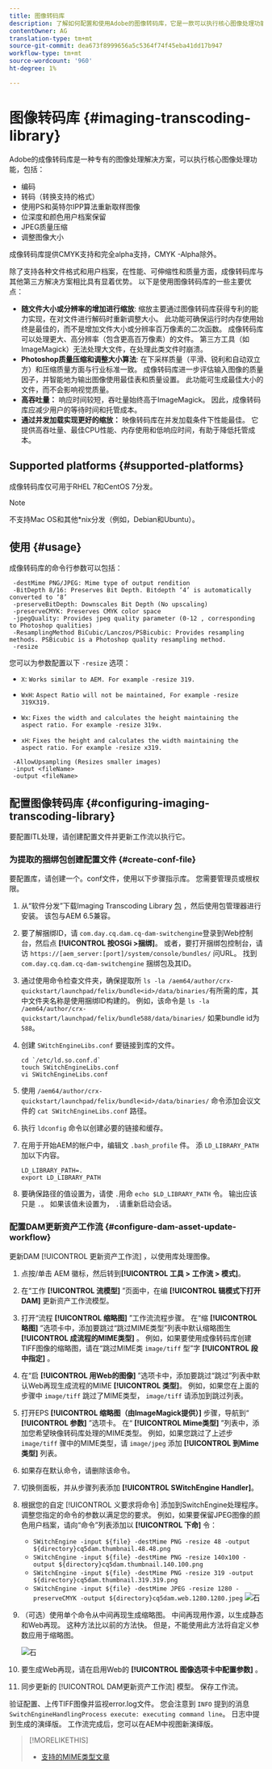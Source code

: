 ```yaml
---
title: 图像转码库
description: 了解如何配置和使用Adobe的图像转码库，它是一款可以执行核心图像处理功能的图像处理解决方案，包括编码、转码、图像重新取样和图像大小调整。
contentOwner: AG
translation-type: tm+mt
source-git-commit: dea673f8999656a5c5364f74f45eba41dd17b947
workflow-type: tm+mt
source-wordcount: '960'
ht-degree: 1%

---
```



# 图像转码库 {#imaging-transcoding-library}

Adobe的成像转码库是一种专有的图像处理解决方案，可以执行核心图像处理功能，包括：

* 编码
* 转码（转换支持的格式）
* 使用PS和英特尔IPP算法重新取样图像
* 位深度和颜色用户档案保留
* JPEG质量压缩
* 调整图像大小

成像转码库提供CMYK支持和完全alpha支持，CMYK -Alpha除外。

除了支持各种文件格式和用户档案，在性能、可伸缩性和质量方面，成像转码库与其他第三方解决方案相比具有显着优势。 以下是使用图像转码库的一些主要优点：

* **随文件大小或分辨率的增加进行缩放**: 缩放主要通过图像转码库获得专利的能力实现，在对文件进行解码时重新调整大小。 此功能可确保运行时内存使用始终是最佳的，而不是增加文件大小或分辨率百万像素的二次函数。 成像转码库可以处理更大、高分辨率（包含更高百万像素）的文件。 第三方工具（如ImageMagick）无法处理大文件，在处理此类文件时崩溃。
* **Photoshop质量压缩和调整大小算法**: 在下采样质量（平滑、锐利和自动双立方）和压缩质量方面与行业标准一致。 成像转码库进一步评估输入图像的质量因子，并智能地为输出图像使用最佳表和质量设置。 此功能可生成最佳大小的文件，而不会影响视觉质量。
* **高吞吐量：** 响应时间较短，吞吐量始终高于ImageMagick。 因此，成像转码库应减少用户的等待时间和托管成本。
* **通过并发加载实现更好的缩放：** 映像转码库在并发加载条件下性能最佳。 它提供高吞吐量、最佳CPU性能、内存使用和低响应时间，有助于降低托管成本。

## Supported platforms {#supported-platforms}

成像转码库仅可用于RHEL 7和CentOS 7分发。

>[!NOTE]
>
>不支持Mac OS和其他*nix分发（例如，Debian和Ubuntu）。

## 使用 {#usage}

成像转码库的命令行参数可以包括：

```shell
 -destMime PNG/JPEG: Mime type of output rendition
 -BitDepth 8/16: Preserves Bit Depth. Bitdepth ‘4’ is automatically converted to ‘8’
 -preserveBitDepth: Downscales Bit Depth (No upscaling)
 -preserveCMYK: Preserves CMYK color space
 -jpegQuality: Provides jpeg quality parameter (0-12 , corresponding to Photoshop qualities)
 -ResamplingMethod BiCubic/Lanczos/PSBicubic: Provides resampling methods. PSBicubic is a Photoshop quality resampling method.
 -resize
```

您可以为参数配置以下 `-resize` 选项：

* `X`: `Works similar to AEM. For example -resize 319.`

* `WxH`: `Aspect Ratio will not be maintained, For example -resize 319X319.`

* `Wx`: `Fixes the width and calculates the height maintaining the aspect ratio. For example -resize 319x.`

* `xH`: `Fixes the height and calculates the width maintaining the aspect ratio. For example -resize x319.`

```shell
 -AllowUpsampling (Resizes smaller images)
 -input <fileName>
 -output <fileName>
```

## 配置图像转码库 {#configuring-imaging-transcoding-library}

要配置ITL处理，请创建配置文件并更新工作流以执行它。

### 为提取的捆绑包创建配置文件 {#create-conf-file}

要配置库，请创建一个。conf文件，使用以下步骤指示库。 您需要管理员或根权限。

1. 从“软件分发”下载Imaging Transcoding Library [包](https://experience.adobe.com/#/downloads/content/software-distribution/en/aem.html?package=/content/software-distribution/en/details.html/content/dam/aem/public/adobe/packages/aem630/product/assets/aem-assets-imaging-transcoding-library-pkg) ，然后使用包管理器进行安装。 该包与AEM 6.5兼容。

1. 要了解捆绑ID，请 `com.day.cq.dam.cq-dam-switchengine`登录到Web控制台，然后点 **[!UICONTROL 按OSGi >捆绑]**。 或者，要打开捆绑包控制台，请访 `https://[aem_server:[port]/system/console/bundles/` 问URL。 找到 `com.day.cq.dam.cq-dam-switchengine` 捆绑包及其ID。

1. 通过使用命令检查文件夹，确保提取所 `ls -la /aem64/author/crx-quickstart/launchpad/felix/bundle<id>/data/binaries/`有所需的库，其中文件夹名称是使用捆绑ID构建的。 例如，该命令是 `ls -la /aem64/author/crx-quickstart/launchpad/felix/bundle588/data/binaries/` 如果bundle id为 `588`。

1. 创建 `SWitchEngineLibs.conf` 要链接到库的文件。

   ```shell
   cd `/etc/ld.so.conf.d`
   touch SWitchEngineLibs.conf
   vi SWitchEngineLibs.conf
   ```

1. 使用 `/aem64/author/crx-quickstart/launchpad/felix/bundle<id>/data/binaries/` 命令添加会议文件的 `cat SWitchEngineLibs.conf` 路径。

1. 执行 `ldconfig` 命令以创建必要的链接和缓存。

1. 在用于开始AEM的帐户中，编辑文 `.bash_profile` 件。 添 `LD_LIBRARY_PATH` 加以下内容。

   ```shell
   LD_LIBRARY_PATH=.
   export LD_LIBRARY_PATH
   ```

1. 要确保路径的值设置为，请使 `.`用命 `echo $LD_LIBRARY_PATH` 令。 输出应该只是 `.`。 如果该值未设置为， `.`请重新启动会话。

### 配置DAM更新资产工作流 {#configure-dam-asset-update-workflow}

更新DAM [!UICONTROL 更新资产工作流] ，以使用库处理图像。

1. 点按/单击 AEM 徽标，然后转到&#x200B;**[!UICONTROL 工具 > 工作流 > 模式]**。

1. 在“工作 **[!UICONTROL 流模型]** ”页面中，在编 **[!UICONTROL 辑模式下打开DAM]** 更新资产工作流模型。

1. 打开“流程 **[!UICONTROL 缩略图]** ”工作流流程步骤。 在“缩 **[!UICONTROL 略图]** ”选项卡中，添加要跳过“跳过MIME类型”列表中默认缩略图生 **[!UICONTROL 成流程的MIME类型]** 。
例如，如果要使用成像转码库创建TIFF图像的缩略图，请在“跳过MIME类 `image/tiff` 型”字 **[!UICONTROL 段中指定]** 。

1. 在“启 **[!UICONTROL 用Web的图像]** ”选项卡中，添加要跳过“跳过”列表中默认Web再现生成流程的MIME **[!UICONTROL 类型]**。 例如，如果您在上面的步骤中 `image/tiff` 跳过了MIME类型， `image/tiff` 请添加到跳过列表。

1. 打开EPS **[!UICONTROL 缩略图（由ImageMagick提供）]** 步骤，导航到“ **[!UICONTROL 参数]** ”选项卡。 在“ **[!UICONTROL Mime类型]** ”列表中，添加您希望映像转码库处理的MIME类型。 例如，如果您跳过了上述步 `image/tiff` 骤中的MIME类型，请 `image/jpeg` 添加 **[!UICONTROL 到Mime类型]** 列表。

1. 如果存在默认命令，请删除该命令。

1. 切换侧面板，并从步骤列表添加 **[!UICONTROL SWitchEngine Handler]**。

1. 根据您的自定 [!UICONTROL 义要求将命令] 添加到SwitchEngine处理程序。 调整您指定的命令的参数以满足您的要求。 例如，如果要保留JPEG图像的颜色用户档案，请向“命令”列表添加以 **[!UICONTROL 下命]** 令：

   * `SWitchEngine -input ${file} -destMime PNG -resize 48 -output ${directory}cq5dam.thumbnail.48.48.png`
   * `SWitchEngine -input ${file} -destMime PNG -resize 140x100 -output ${directory}cq5dam.thumbnail.140.100.png`
   * `SWitchEngine -input ${file} -destMime PNG -resize 319 -output ${directory}cq5dam.thumbnail.319.319.png`
   * `SWitchEngine -input ${file} -destMime JPEG -resize 1280 -preserveCMYK -output ${directory}cq5dam.web.1280.1280.jpeg`
   ![石](assets/chlimage_1-199.png)

1. （可选）使用单个命令从中间再现生成缩略图。 中间再现用作源，以生成静态和Web再现。 这种方法比以前的方法快。 但是，不能使用此方法将自定义参数应用于缩略图。

   ![石](assets/chlimage_1-200.png)

1. 要生成Web再现，请在启用Web的 **[!UICONTROL 图像选项卡中配置参数]** 。

1. 同步更新的 [!UICONTROL DAM更新资产工作流] 模型。 保存工作流。

验证配置、上传TIFF图像并监视error.log文件。 您会注意到 `INFO` 提到的消息 `SwitchEngineHandlingProcess execute: executing command line`。 日志中提到生成的演绎版。 工作流完成后，您可以在AEM中视图新演绎版。

>[!MORELIKETHIS]
>
>* [支持的MIME类型文章](assets-formats.md#supported-image-transcoding-library)

